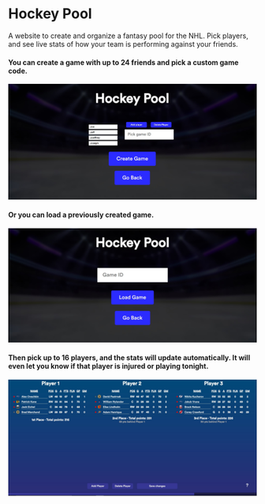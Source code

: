# Hockey Pool
A website to create and organize a fantasy pool for the NHL. Pick players, and see live stats of how your team is performing against your friends.

#### You can create a game with up to 24 friends and pick a custom game code.
![Image 1](https://github.com/TahaInc/Hockey-Pool/blob/main/Screenshots/image1.jpg?raw=true)

#### Or you can load a previously created game.
![Image 2](https://github.com/TahaInc/Hockey-Pool/blob/master/Screenshots/image2.jpg?raw=true)

#### Then pick up to 16 players, and the stats will update automatically. It will even let you know if that player is injured or playing tonight.
![Image 3](https://github.com/TahaInc/Hockey-Pool/blob/master/Screenshots/image3.jpg?raw=true)

